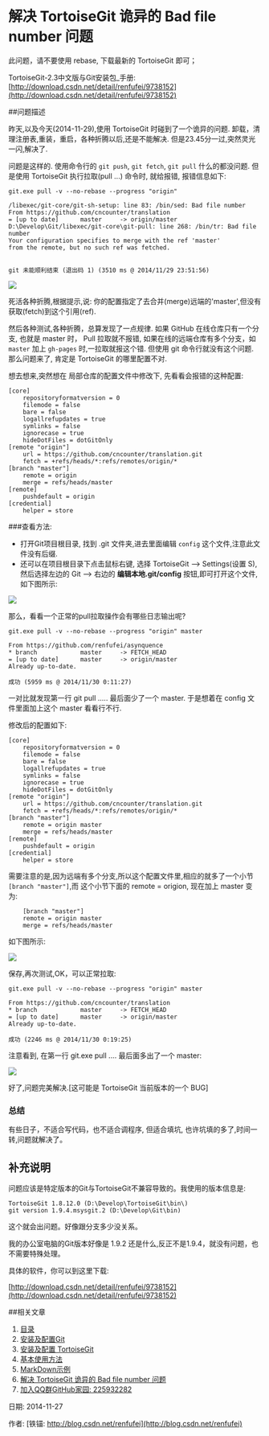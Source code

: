 解决 TortoiseGit 诡异的 Bad file number 问题
==

此问题，请不要使用 rebase, 下载最新的 TortoiseGit 即可；

TortoiseGit-2.3中文版与Git安装包_手册: [http://download.csdn.net/detail/renfufei/9738152](http://download.csdn.net/detail/renfufei/9738152)

##问题描述

昨天,以及今天(2014-11-29),使用 TortoiseGit 时碰到了一个诡异的问题. 卸载，清理注册表,重装，重启，各种折腾以后,还是不能解决. 但是23.45分一过,突然灵光一闪,解决了.

问题是这样的. 使用命令行的 `git push`, `git fetch`, `git pull` 什么的都没问题. 但是使用 TortoiseGit 执行拉取(pull ...) 命令时, 就给报错, 报错信息如下:

	git.exe pull -v --no-rebase --progress "origin"
	
	/libexec/git-core/git-sh-setup: line 83: /bin/sed: Bad file number
	From https://github.com/cncounter/translation
	= [up to date]      master     -> origin/master
	D:\Develop\Git/libexec/git-core\git-pull: line 268: /bin/tr: Bad file number
	Your configuration specifies to merge with the ref 'master'
	from the remote, but no such ref was fetched.
	
	
	git 未能顺利结束 (退出码 1) (3510 ms @ 2014/11/29 23:51:56)

![](05_01_badfilenumber.png)

死活各种折腾,根据提示,说: 你的配置指定了去合并(merge)远端的'master',但没有获取(fetch)到这个引用(ref).

然后各种测试,各种折腾，总算发现了一点规律. 如果 GitHub 在线仓库只有一个分支, 也就是 master 时， Pull 拉取就不报错, 如果在线的远端仓库有多个分支，如 `master` 加上 `gh-pages` 时,一拉取就报这个错. 但使用 git 命令行就没有这个问题. 那么问题来了, 肯定是 TortoiseGit 的哪里配置不对.

想去想来,突然想在 局部仓库的配置文件中修改下, 先看看会报错的这种配置:

	[core]
		repositoryformatversion = 0
		filemode = false
		bare = false
		logallrefupdates = true
		symlinks = false
		ignorecase = true
		hideDotFiles = dotGitOnly
	[remote "origin"]
		url = https://github.com/cncounter/translation.git
		fetch = +refs/heads/*:refs/remotes/origin/*
	[branch "master"]
		remote = origin
		merge = refs/heads/master
	[remote]
		pushdefault = origin
	[credential]
		helper = store

###查看方法:

- 打开Git项目根目录, 找到 .git 文件夹,进去里面编辑 `config` 这个文件,注意此文件没有后缀.
- 还可以在项目根目录下点击鼠标右键, 选择 TortoiseGit --> Settings(设置 S), 然后选择左边的 Git --> 右边的 **编辑本地.git/config** 按钮,即可打开这个文件,如下图所示:

![](05_02_editconfig.png)

那么，看看一个正常的pull拉取操作会有哪些日志输出呢?
	
	git.exe pull -v --no-rebase --progress "origin" master
	
	From https://github.com/renfufei/asynquence
	* branch            master     -> FETCH_HEAD
	= [up to date]      master     -> origin/master
	Already up-to-date.
	
	成功 (5959 ms @ 2014/11/30 0:11:27)

一对比就发现第一行 git pull ..... 最后面少了一个 master. 于是想着在 config 文件里面加上这个 master 看看行不行.

修改后的配置如下:

	[core]
		repositoryformatversion = 0
		filemode = false
		bare = false
		logallrefupdates = true
		symlinks = false
		ignorecase = true
		hideDotFiles = dotGitOnly
	[remote "origin"]
		url = https://github.com/cncounter/translation.git
		fetch = +refs/heads/*:refs/remotes/origin/*
	[branch "master"]
		remote = origin master
		merge = refs/heads/master
	[remote]
		pushdefault = origin
	[credential]
		helper = store

需要注意的是,因为远端有多个分支,所以这个配置文件里,相应的就多了一个小节 `[branch "master"]`,而 这个小节下面的 remote = origion, 现在加上 master 变为:

		[branch "master"]
		remote = origin master
		merge = refs/heads/master 

如下图所示:

![](05_03_addmaster.png)

保存,再次测试,OK，可以正常拉取:

	git.exe pull -v --no-rebase --progress "origin" master
	
	From https://github.com/cncounter/translation
	* branch            master     -> FETCH_HEAD
	= [up to date]      master     -> origin/master
	Already up-to-date.
	
	成功 (2246 ms @ 2014/11/30 0:19:25)

注意看到, 在第一行 git.exe pull .... 最后面多出了一个 master:

![](05_04_pullok.png)

好了,问题完美解决.[这可能是 TortoiseGit 当前版本的一个 BUG]

### 总结

有些日子，不适合写代码，也不适合调程序, 但适合填坑, 也许坑填的多了,时间一转,问题就解决了。


## 补充说明

问题应该是特定版本的Git与TortoiseGit不兼容导致的。我使用的版本信息是:

	TortoiseGit 1.8.12.0 (D:\Develop\TortoiseGit\bin\)
	git version 1.9.4.msysgit.2 (D:\Develop\Git\bin)

这个就会出问题。好像跟分支多少没关系。

我的办公室电脑的Git版本好像是 1.9.2 还是什么,反正不是1.9.4，就没有问题，也不需要特殊处理。

具体的软件，你可以到这里下载:

[http://download.csdn.net/detail/renfufei/9738152](http://download.csdn.net/detail/renfufei/9738152)

##相关文章

1. [目录](GitHelp.md)
1. [安装及配置Git](01_GitInstall.md)
1. [安装及配置 TortoiseGit](02_TortoiseGit.md)
1. [基本使用方法](03_Usage.md)
1. [MarkDown示例](04_MarkDownDemo.md)
1. [解决 TortoiseGit 诡异的 Bad file number 问题](05_BadFileNumber.md)
1. [加入QQ群GitHub家园: 225932282](http://jq.qq.com/?_wv=1027&k=WHbwkD)



日期: 2014-11-27

作者: [铁锚: http://blog.csdn.net/renfufei](http://blog.csdn.net/renfufei)
